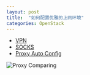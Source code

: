 ```yaml
---
layout: post
title:  "如何配置优雅的上网环境"
categories: OpenStack
---
```


- [VPN](https://en.wikipedia.org/wiki/Virtual_private_network)
- [SOCKS](https://zh.wikipedia.org/wiki/SOCKS)
- [Proxy Auto Config](https://en.wikipedia.org/wiki/Proxy_auto-config)


![Proxy Comparing](http://7xp2eu.com1.z0.glb.clouddn.com/proxy%20comparing.png?imageView2/1/w/600/h/400/q/100)